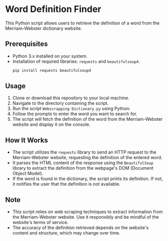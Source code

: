 # Word Definition Finder

This Python script allows users to retrieve the definition of a word from the Merriam-Webster dictionary website.

## Prerequisites

- Python 3.x installed on your system.
- Installation of required libraries: `requests` and `beautifulsoup4`.
  ```bash
  pip install requests beautifulsoup4
## Usage

1. Clone or download this repository to your local machine.
2. Navigate to the directory containing the script.
3. Run the script `Webscrapping Dictionary.py` using Python:
4. Follow the prompts to enter the word you want to search for.
5. The script will fetch the definition of the word from the Merriam-Webster website and display it on the console.

## How It Works

- The script utilizes the `requests` library to send an HTTP request to the Merriam-Webster website, requesting the definition of the entered word.
- It parses the HTML content of the response using the `BeautifulSoup` library to extract the definition from the webpage's DOM (Document Object Model).
- If the word is found in the dictionary, the script prints its definition. If not, it notifies the user that the definition is not available.

## Note

- This script relies on web scraping techniques to extract information from the Merriam-Webster website. Use it responsibly and be mindful of the website's terms of service.
- The accuracy of the definition retrieved depends on the website's content and structure, which may change over time.


